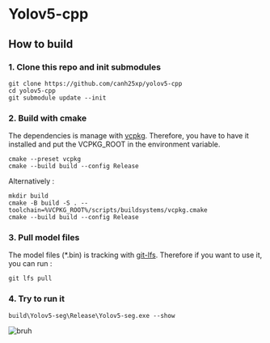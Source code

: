 # Yolov5-cpp

## How to build
### 1. Clone this repo and init submodules
```
git clone https://github.com/canh25xp/yolov5-cpp
cd yolov5-cpp
git submodule update --init
```
### 2. Build with cmake 
The dependencies is manage with [vcpkg](https://github.com/microsoft/vcpkg).
Therefore, you have to have it installed and put the VCPKG_ROOT in the environment variable.
```
cmake --preset vcpkg
cmake --build build --config Release
```
Alternatively :
```
mkdir build
cmake -B build -S . --toolchain=%VCPKG_ROOT%/scripts/buildsystems/vcpkg.cmake
cmake --build build --config Release
```
### 3. Pull model files

The model files (*.bin) is tracking with [git-lfs](https://git-lfs.com/).
Therefore if you want to use it, you can run :
```
git lfs pull
```
### 4. Try to run it
```
build\Yolov5-seg\Release\Yolov5-seg.exe --show
```
![bruh](./runs/idcard/sample/sample.jpg)